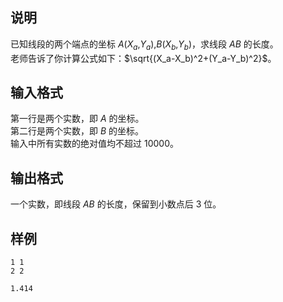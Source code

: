 <h2>说明</h2>

已知线段的两个端点的坐标 $A$($X_a$&#44;$Y_a$)&#44;$B$($X_b$&#44;$Y_b$)，求线段 $AB$ 的长度。<br />
老师告诉了你计算公式如下：$\sqrt{(X_a-X_b)^2+(Y_a-Y_b)^2}$。
<h2>输入格式</h2>

第一行是两个实数，即 $A$ 的坐标。<br>第二行是两个实数，即 $B$ 的坐标。<br>输入中所有实数的绝对值均不超过 $10000$。

<h2>输出格式</h2>

一个实数，即线段 $AB$ 的长度，保留到小数点后 $3$ 位。

<h2>样例</h2>
<pre><code class="language-input1">1 1
2 2</code></pre><pre><code class="language-output1">1.414</code></pre>
